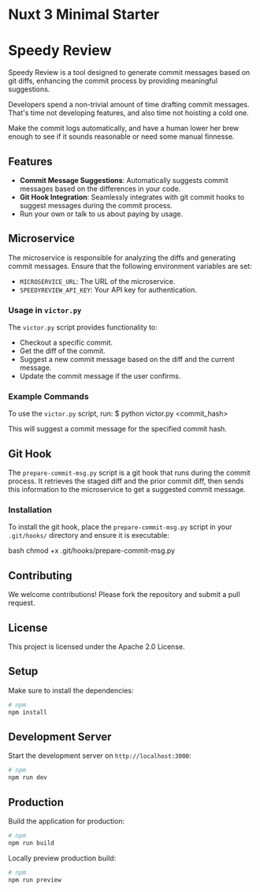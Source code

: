 # Nuxt 3 Minimal Starter

# Speedy Review

Speedy Review is a tool designed to generate commit messages based on git diffs,
enhancing the commit process by providing meaningful suggestions.

Developers spend a non-trivial amount of time drafting commit messages.
That's time not developing features, and also time not hoisting a cold one.

Make the commit logs automatically, and have a human lower her brew enough to see if it sounds reasonable or need some manual finnesse.



## Features

- **Commit Message Suggestions**: Automatically suggests commit messages based on the differences in your code.
- **Git Hook Integration**: Seamlessly integrates with git commit hooks to suggest messages during the commit process.
- Run your own or talk to us about paying by usage.




## Microservice

The microservice is responsible for analyzing the diffs and generating commit messages. Ensure that the following environment variables are set:

- `MICROSERVICE_URL`: The URL of the microservice.
- `SPEEDYREVIEW_API_KEY`: Your API key for authentication.

### Usage in `victor.py`

The `victor.py` script provides functionality to:

- Checkout a specific commit.
- Get the diff of the commit.
- Suggest a new commit message based on the diff and the current message.
- Update the commit message if the user confirms.

### Example Commands

To use the `victor.py` script, run:
    $ python victor.py <commit_hash>


This will suggest a commit message for the specified commit hash.

## Git Hook

The `prepare-commit-msg.py` script is a git hook that runs during the commit process. It retrieves the staged diff and the prior commit diff, then sends this information to the microservice to get a suggested commit message.

### Installation

To install the git hook, place the `prepare-commit-msg.py` script in your `.git/hooks/` directory and ensure it is executable:

bash
chmod +x .git/hooks/prepare-commit-msg.py




## Contributing

We welcome contributions! Please fork the repository and submit a pull request.

## License

This project is licensed under the Apache 2.0 License.


## Setup

Make sure to install the dependencies:

```bash
# npm
npm install
```

## Development Server

Start the development server on `http://localhost:3000`:

```bash
# npm
npm run dev
```

## Production

Build the application for production:

```bash
# npm
npm run build
```

Locally preview production build:

```bash
# npm
npm run preview
```